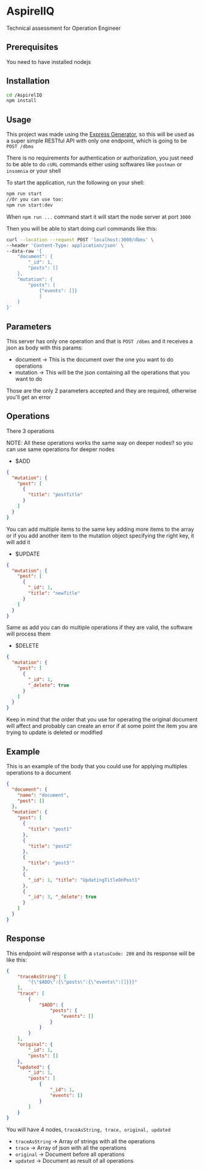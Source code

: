 # AspirelIQ

Technical assessment for Operation Engineer

## Prerequisites

You need to have installed nodejs

## Installation

```bash
cd /AspirelIQ
npm install
```

## Usage

This project was made using the [Express Generator](https://expressjs.com/es/starter/generator.html), so this will be
used as a super simple RESTful API with only one endpoint, which is going to be `POST /dbms`

There is no requirements for authentication or authorization, you just need to be able to do `cURL` commands either
using softwares like `postman` or `insomnia` or your shell

To start the application, run the following on your shell:

```bash
npm run start
//Or you can use too:
npm run start:dev
```

When `npm run ...` command start it will start the node server at port `3000`

Then you will be able to start doing curl commands like this:

```bash
curl --location --request POST 'localhost:3000/dbms' \
--header 'Content-Type: application/json' \
--data-raw '{
    "document": {
        "_id": 1,
        "posts": []
    },
    "mutation": {
        "posts": [
            {"events": []}
            ]
    }
}'
```

## Parameters

This server has only one operation and that is `POST /dbms` and it receives a json as body with this params:

* document -> This is the document over the one you want to do operations
* mutation -> This will be the json containing all the operations that you want to do

Those are the only 2 parameters accepted and they are required, otherwise you'll get an error

## Operations

There 3 operations

NOTE: All these operations works the same way on deeper nodes!! so you can use same operations for
deeper nodes

* $ADD

```json
{
  "mutation": {
    "post": [
      {
        "title": "postTitle"
      }
    ]
  }
}
```

You can add multiple items to the same key adding more items to the array or if you add another item to the mutation
object specifying the right key, it will add it

* $UPDATE

```json
{
  "mutation": {
    "post": [
      {
        "_id": 1,
        "title": "newTitle"
      }
    ]
  }
}
```

Same as add you can do multiple operations if they are valid, the software will process them

* $DELETE

```json
{
  "mutation": {
    "post": [
      {
        "_id": 1,
        "_delete": true
      }
    ]
  }
}
```

Keep in mind that the order that you use for operating the original document will affect and probably
can create an error if at some point the item you are trying to update is deleted or modified

## Example
This is an example of the body that you could use for applying multiples operations to a document
```json
{
  "document": {
    "name": "document",
    "post": []
  },
  "mutation": {
    "post": [
      {
        "title": "post1"
      },
      {
        "title": "post2"
      },
      {
        "title": "post3'"
      },
      {
        "_id": 1, "title": "UpdatingTitleOnPost1"
      },
      { 
        "_id": 3, "_delete": true
      }
    ]
  }
}
```

## Response
This endpoint will response with a `statusCode: 200` and its response will be like this:
```json
{
    "traceAsString": [
        "{\"$ADD\":{\"posts\":{\"events\":[]}}}"
    ],
    "trace": [
        {
            "$ADD": {
                "posts": {
                    "events": []
                }
            }
        }
    ],
    "original": {
        "_id": 1,
        "posts": []
    },
    "updated": {
        "_id": 1,
        "posts": [
            {
                "_id": 1,
                "events": []
            }
        ]
    }
}
```
You will have 4 nodes, `traceAsString, trace, original, updated`
* `traceAsString` -> Array of strings with all the operations
* `trace` -> Array of json with all the operations
* `original` -> Document before all operations
* `updated` -> Document as result of all operations

